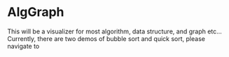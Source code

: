# AlgGraph
This will be a visualizer for most algorithm, data structure, and graph etc...
Currently, there are two demos of bubble sort and quick sort, please navigate to
